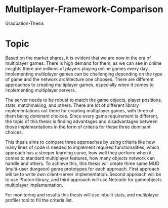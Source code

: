 # Multiplayer-Framework-Comparison
 Graduation-Thesis

# Topic

Based on the market shares, it is evident that we are now in the era of multiplayer games. There is high demand for them, as we can see in online insights there are millions of players playing online games every day. Implementing multiplayer games can be challenging depending on the type of game and the network architecture one chooses. There are different approaches to creating multiplayer games, especially when it comes to implementing multiplayer servers.

The server needs to be robust to match the game objects, player positions, stats, matchmaking, and others. There are lot of different library implementations out there for creating multiplayer games, with three of them being dominant choices. Since every game requirement is different, the topic of this thesis is finding advantages and disadvantages between those implementations in the form of criteria for these three dominant choices.

This thesis aims to compare three approaches by using criteria like how many lines of code is needed to implement required functionalities, which approach has a steeper learning curve, how well they perform when it comes to standard multiplayer features, how many objects network can handle and others. To achieve this, this thesis will create three same MUD (multi-user dungeon) genre prototypes for each approach. First approach will be to write own client-server implementation. Second approach will be to use Photon library, and third approach will use Netcode for gameobjects multiplayer implementation.

For monitoring and results this thesis will use inbuilt stats, and multiplayer profiler tool to fill the criteria list.